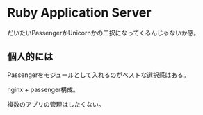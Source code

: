 # Ruby Application Server

だいたいPassengerかUnicornかの二択になってくるんじゃないか感。

## 個人的には

Passengerをモジュールとして入れるのがベストな選択感はある。

nginx + passenger構成。

複数のアプリの管理はしたくない。

